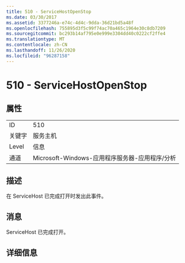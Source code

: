 ```yaml
---
title: 510 - ServiceHostOpenStop
ms.date: 03/30/2017
ms.assetid: 3377246a-e74c-4d4c-9dda-36d21bd5a48f
ms.openlocfilehash: 755895d3f5c99f74ac70a465c1964e30c8db7209
ms.sourcegitcommit: bc293b14af795e0e999e3304dd40c0222cf2ffe4
ms.translationtype: MT
ms.contentlocale: zh-CN
ms.lasthandoff: 11/26/2020
ms.locfileid: "96287158"
---
```

# <a name="510---servicehostopenstop"></a>510 - ServiceHostOpenStop

## <a name="properties"></a>属性  
  
|||  
|-|-|  
|ID|510|  
|关键字|服务主机|  
|Level|信息|  
|通道|Microsoft-Windows-应用程序服务器-应用程序/分析|  
  
## <a name="description"></a>描述  

 在 ServiceHost 已完成打开时发出此事件。  
  
## <a name="message"></a>消息  

 ServiceHost 已完成打开。  
  
## <a name="details"></a>详细信息
